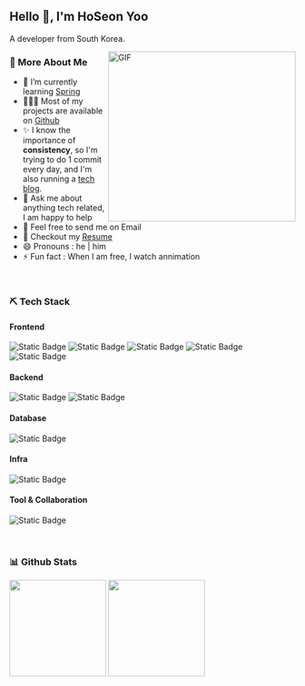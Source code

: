 ## Hello 👋, I'm HoSeon Yoo 
A developer from South Korea.

<img align="right" alt="GIF" src="https://media3.giphy.com/media/qgQUggAC3Pfv687qPC/giphy.gif?cid=ecf05e47ol9ha0xuv81zi6hq0ktl1qedszsu67dq263edjgf&ep=v1_gifs_search&rid=giphy.gif&ct=g" width="330" height="300"/>

### 🧐 More About Me
- 🌱&nbsp;I’m currently learning [Spring](https://spring.io/)
- 👨🏻‍💻&nbsp;Most of my projects are available on [Github](https://github.com/hsyoodev?tab=repositories)
- ✨&nbsp;I know the importance of **consistency**, so I'm trying to do 1 commit every day, and I'm also running a [tech blog](https://velog.io/@hsyoodev/posts).
- 💬&nbsp;Ask me about anything tech related, I am happy to help
- 💌&nbsp;Feel free to send me on Email
- 📝&nbsp;Checkout my [Resume](https://drive.google.com/file/d/1VnNyhoKcKq7xtj9n7kYvnF37qn4NechQ/view?usp=sharing)
- 😄&nbsp;Pronouns : he | him
- ⚡&nbsp;Fun fact : When I am free, I watch annimation

<br/>

### ⛏️ Tech Stack
#### Frontend
![Static Badge](https://img.shields.io/badge/-html-%23E34F26?style=for-the-badge&logo=html5&logoColor=white)
![Static Badge](https://img.shields.io/badge/-css-%231572B6?style=for-the-badge&logo=css3&logoColor=white)
![Static Badge](https://img.shields.io/badge/-javascript-%23F7DF1E?style=for-the-badge&logo=javascript&logoColor=white)
![Static Badge](https://img.shields.io/badge/-react-%2361DAFB?style=for-the-badge&logo=react&logoColor=white)
![Static Badge](https://img.shields.io/badge/-bootstrap-%237952B3?style=for-the-badge&logo=bootstrap&logoColor=white)
#### Backend
![Static Badge](https://img.shields.io/badge/-java-%23007396?style=for-the-badge&logo=java&logoColor=white)
![Static Badge](https://img.shields.io/badge/-spring%20boot-%236DB33F?style=for-the-badge&logo=springboot&logoColor=white)
#### Database
![Static Badge](https://img.shields.io/badge/-mysql-%234479A1?style=for-the-badge&logo=mysql&logoColor=white)
#### Infra
![Static Badge](https://img.shields.io/badge/-docker-%232496ED?style=for-the-badge&logo=docker&logoColor=white)
#### Tool & Collaboration
![Static Badge](https://img.shields.io/badge/-github-%23181717?style=for-the-badge&logo=github&logoColor=white)


<br />

### 📊 Github Stats
<div>
  <img height="170" src="https://github-readme-stats.vercel.app/api?username=hsyoodev"/>
  <img height="170" src="https://github-readme-stats.vercel.app/api/top-langs?username=hsyoodev&layout=compact"/>
</div>
